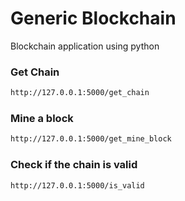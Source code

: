 # Generic Blockchain
Blockchain application using python

### Get Chain
```bash
http://127.0.0.1:5000/get_chain
```

### Mine a block
```bash
http://127.0.0.1:5000/get_mine_block
```

### Check if the chain is valid
```bash
http://127.0.0.1:5000/is_valid
```
